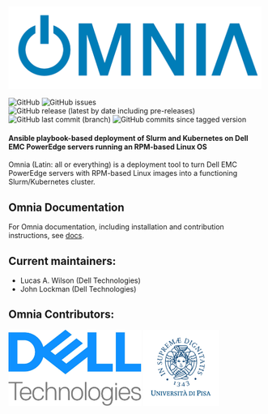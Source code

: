 <img src="docs/images/omnia-logo.png" width="500px">

![GitHub](https://img.shields.io/github/license/dellhpc/omnia) ![GitHub issues](https://img.shields.io/github/issues-raw/dellhpc/omnia) ![GitHub release (latest by date including pre-releases)](https://img.shields.io/github/v/release/dellhpc/omnia?include_prereleases) ![GitHub last commit (branch)](https://img.shields.io/github/last-commit/dellhpc/omnia/devel) ![GitHub commits since tagged version](https://img.shields.io/github/commits-since/dellhpc/omnia/omnia-v0.1/devel) 

#### Ansible playbook-based deployment of Slurm and Kubernetes on Dell EMC PowerEdge servers running an RPM-based Linux OS

Omnia (Latin: all or everything) is a deployment tool to turn Dell EMC PowerEdge servers with RPM-based Linux images into a functioning Slurm/Kubernetes cluster.

## Omnia Documentation
For Omnia documentation, including installation and contribution instructions, see [docs](docs/README.md).

## Current maintainers:
* Lucas A. Wilson (Dell Technologies)
* John Lockman (Dell Technologies)

## Omnia Contributors:
<img src="docs/images/delltech.jpg" height="150px" alt="Dell Technologies"> <img src="docs/images/pisa.png" height="150px" alt="Universita di Pisa">
